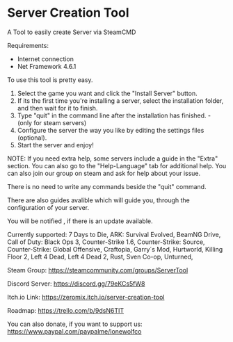 # Server Creation Tool
A Tool to easily create Server via SteamCMD

Requirements:
- Internet connection
- Net Framework 4.6.1

To use this tool is pretty easy.

1) Select the game you want and click the "Install Server" button.
2) If its the first time you're installing a server, select the installation folder, and then wait for it to finish.
3) Type "quit" in the command line after the installation has finished. - (only for steam servers)
4) Configure the server the way you like by editing the settings files (optional).
5) Start the server and enjoy!

NOTE: If you need extra help, some servers include a guide in the "Extra" section.
You can also go to the "Help-Language" tab for additional help.
You can also join our group on steam and ask for help about your issue.

There is no need to write any commands beside the "quit" command.

There are also guides avalible which will guide you, through the configuration of your server.

You will be notified , if there is an update available.

Currently supported:
7 Days to Die,
ARK: Survival Evolved,
BeamNG Drive,
Call of Duty: Black Ops 3,
Counter-Strike 1.6,
Counter-Strike: Source,
Counter-Strike: Global Offensive,
Craftopia,
Garry´s Mod,
Hurtworld,
Killing Floor 2,
Left 4 Dead,
Left 4 Dead 2,
Rust,
Sven Co-op,
Unturned,

Steam Group:
https://steamcommunity.com/groups/ServerTool

Discord Server:
https://discord.gg/79eKCs5fW8

Itch.io Link:
https://zeromix.itch.io/server-creation-tool

Roadmap:
https://trello.com/b/9dsN6TIT

You can also donate, if you want to support us:
https://www.paypal.com/paypalme/lonewolfco
